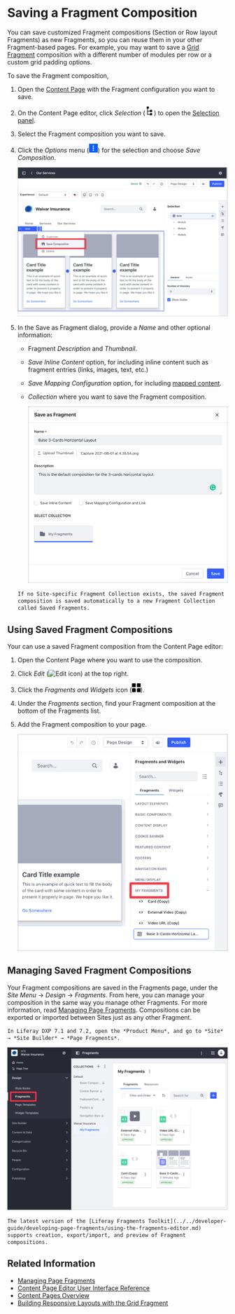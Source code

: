# Saving a Fragment Composition

You can save customized Fragment compositions (Section or Row layout Fragments) as new Fragments, so you can reuse them in your other Fragment-based pages. For example, you may want to save a [Grid Fragment](../../creating-pages/building-and-managing-content-pages/configuring-elements-on-content-pages.md#configuring-the-grid-fragment) composition with a different number of modules per row or a custom grid padding options.

To save the Fragment composition,

1. Open the [Content Page](../../creating-pages/building-and-managing-content-pages/content-pages-overview.md) with the Fragment configuration you want to save.

1. On the Content Page editor, click *Selection* (![Selection](../../../images/icon-pages-tree.png)) to open the [Selection panel](../../creating-pages/building-and-managing-content-pages/content-page-editor-user-interface-reference.md#selection).

1. Select the Fragment composition you want to save.

1. Click the *Options* menu (![Image Properties](../../../images/icon-app-options.png)) for the selection and choose *Save Composition*.

      ![Save the Fragment composition using the Save Composition option in the Options menu.](./saving-a-fragment-composition/images/04.png)

1. In the Save as Fragment dialog, provide a *Name* and other optional information:

    - Fragment *Description* and *Thumbnail*.
    - *Save Inline Content* option, for including inline content such as fragment entries (links, images, text, etc.)
    - *Save Mapping Configuration* option, for including [mapped content](../../creating-pages/building-and-managing-content-pages/configuring-elements-on-content-pages.md#mapping-content).
    - *Collection* where you want to save the Fragment composition.

      ![Provide the information for the Fragment composition in the dialog that appears.](./saving-a-fragment-composition/images/02.png)

    ```{note}
    If no Site-specific Fragment Collection exists, the saved Fragment composition is saved automatically to a new Fragment Collection called Saved Fragments.
    ```

## Using Saved Fragment Compositions

Your can use a saved Fragment composition from the Content Page editor:
  
1. Open the Content Page where you want to use the composition.

1. Click *Edit* (![Edit icon](../../../images/icon-edit.png)) at the top right.

1. Click the *Fragments and Widgets* icon (![Fragments and Widgets icon](../../../images/icon-cards2.png)).

1. Under the *Fragments* section, find your Fragment composition at the bottom of the Fragments list.

1. Add the Fragment composition to your page.

    ![The saved Fragment composition can be used immediately.](./saving-a-fragment-composition/images/06.png)

## Managing Saved Fragment Compositions

Your Fragment compositions are saved in the Fragments page, under the *Site Menu* &rarr; *Design* &rarr; *Fragments*. From here, you can manage your composition in the same way you manage other Fragments. For more information, read [Managing Page Fragments](./managing-page-fragments.md). Compositions can be exported or imported between Sites just as any other Fragment.

```{note}
In Liferay DXP 7.1 and 7.2, open the *Product Menu*, and go to *Site* → *Site Builder* → *Page Fragments*.
```

![The saved Fragment composition can be used immediately.](./saving-a-fragment-composition/images/05.png)

```{note}
The latest version of the [Liferay Fragments Toolkit](../../developer-guide/developing-page-fragments/using-the-fragments-editor.md) supports creation, export/import, and preview of Fragment compositions.
```

## Related Information

- [Managing Page Fragments](./managing-page-fragments.md)
- [Content Page Editor User Interface Reference](../../creating-pages/building-and-managing-content-pages/content-page-editor-user-interface-reference.md)
- [Content Pages Overview](../../creating-pages/building-and-managing-content-pages/content-pages-overview.md)
- [Building Responsive Layouts with the Grid Fragment](../../optimizing-sites/building-a-responsive-site/building-responsive-layouts-with-the-grid-fragment.md)
